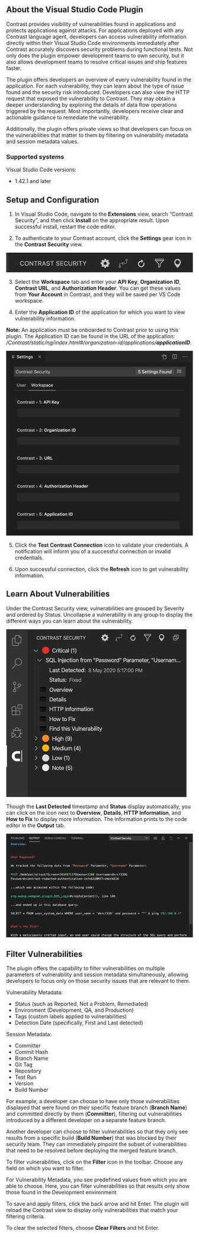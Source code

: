 <!--
title: "Use Contrast for Visual Studio Code"
description: "Instructions for downloading and installing Contrast for Visual Studio Code"
tags: "tools ide plugins visual studio code download install"
-->

## About the Visual Studio Code Plugin

Contrast provides visibility of vulnerabilities found in applications and protects applications against attacks. For applications deployed with any Contrast language agent, developers can access vulnerability information directly within their Visual Studio Code environments immediately after Contrast accurately discovers security problems during functional tests. Not only does the plugin empower development teams to own security, but it also allows development teams to resolve critical issues and ship features faster.

The plugin offers developers an overview of every vulnerability found in the application. For each vulnerability, they can learn about the type of issue found and the security risk introduced. Developers can also view the HTTP request that exposed the vulnerability to Contrast. They may obtain a deeper understanding by exploring the details of data flow operations triggered by the request. Most importantly, developers receive clear and actionable guidance to remediate the vulnerability.

Additionally, the plugin offers private views so that developers can focus on the vulnerabilities that matter to them by filtering on vulnerability metadata and session metadata values.

### Supported systems 

Visual Studio Code versions: 

* 1.42.1 and later

## Setup and Configuration

1. In Visual Studio Code, navigate to the **Extensions** view, search “Contrast Security”, and then click **Install** on the appropriate result. Upon successful install, restart the code editor.

2. To authenticate to your Contrast account, click the **Settings** gear icon in the **Contrast Security** view.

<a href="assets/images/VSCode_toolbar.png" rel="lightbox" title="Contrast for Visual Studio Code toolbar"><img class="thumbnail" src="assets/images/VSCode_toolbar.png"/></a>

3. Select the **Workspace** tab and enter your **API Key**, **Organization ID**, **Contrast URL**, and **Authorization Header**. You can get these values from **Your Account** in Contrast, and they will be saved per VS Code workspace.

4. Enter the **Application ID** of the application for which you want to view vulnerability information.

**Note:** An application must be onboarded to Contrast prior to using this plugin. The Application ID can be found in the URL of the application: */Contrast/static/ng/index.html#/organization-id/applications/**applicationID***.

<a href="assets/images/VSCode_settings.png" rel="lightbox" title="Configure Contrast for Visual Studio Code settings"><img class="thumbnail" src="assets/images/VSCode_settings.png"/></a>

5. Click the **Test Contrast Connection** icon to validate your credentials. A notification will inform you of a successful connection or invalid credentials. 

6. Upon successful connection, click the **Refresh** icon to get vulnerability information.

## Learn About Vulnerabilities

Under the Contrast Security view, vulnerabilities are grouped by Severity and ordered by Status. Uncollapse a vulnerability in any group to display the different ways you can learn about the vulnerability. 

<a href="assets/images/VSCode_Contrastview.png" rel="lightbox" title="Contrast view in Visual Studio Code"><img class="thumbnail" src="assets/images/VSCode_Contrastview.png"/></a>

Though the **Last Detected** timestamp and **Status** display automatically, you can click on the icon next to **Overview**, **Details**, **HTTP Information**, and **How to Fix** to display more information. The information prints to the code editor in the **Output** tab.

<a href="assets/images/VSCode_output.png" rel="lightbox" title="Visual Studio Code output tab"><img class="thumbnail" src="assets/images/VSCode_output.png"/></a>

## Filter Vulnerabilities

The plugin offers the capability to filter vulnerabilities on multiple parameters of vulnerability and session metadata simultaneously, allowing developers to focus only on those security issues that are relevant to them.

Vulnerability Metadata:
* Status (such as Reported, Not a Problem, Remediated)
* Environment (Development, QA, and Production)
* Tags (custom labels applied to vulnerabilities)
* Detection Date (specifically, First and Last detected)

Session Metadata:
* Committer
* Commit Hash
* Branch Name
* Git Tag
* Repository
* Test Run
* Version
* Build Number

For example, a developer can choose to have only those vulnerabilities displayed that were found on their specific feature branch (**Branch Name**) and committed directly by them (**Committer**), filtering out vulnerabilities introduced by a different developer on a separate feature branch. 

Another developer can choose to filter vulnerabilities so that they only see results from a specific build (**Build Number**) that was blocked by their security team. They can immediately pinpoint the subset of vulnerabilities that need to be resolved before deploying the merged feature branch.

To filter vulnerabilities, click on the **Filter** icon in the toolbar. Choose any field on which you want to filter. 

For Vulnerability Metadata, you see predefined values from which you are able to choose. Here, you can filter vulnerabilities so that results only show those found in the Development environment.

To save and apply filters, click the back arrow and hit Enter. The plugin will reload the Contrast view to display only vulnerabilities that match your filtering criteria.

To clear the selected filters, choose **Clear Filters** and hit Enter.

